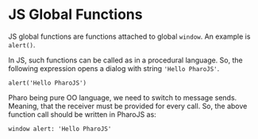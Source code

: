 # JS Global Functions

JS global functions are functions attached to global `window`. An example is `alert()`. 

In JS, such functions can be called as in a procedural language.  So, the following expression opens a dialog with string `'Hello PharoJS'`.

```alert('Hello PharoJS')```

Pharo being pure OO language, we need to switch to message sends. Meaning, that the receiver must be provided for every call. So, the above function call should be written in PharoJS as:

```window alert: 'Hello PharoJS'```